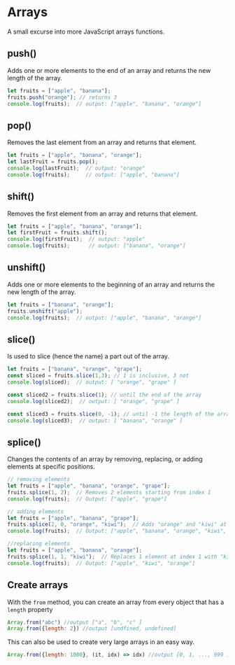 # Arrays
A small excurse into more JavaScript arrays functions. 

## push()
Adds one or more elements to the end of an array and returns the new length of the array.
  
```javascript
let fruits = ["apple", "banana"];
fruits.push("orange"); // returns 3
console.log(fruits);  // output: ["apple", "banana", "orange"]
```

## pop()
Removes the last element from an array and returns that element.
  
```javascript
let fruits = ["apple", "banana", "orange"];
let lastFruit = fruits.pop();
console.log(lastFruit);  // output: "orange"
console.log(fruits);     // output: ["apple", "banana"]
```

## shift()
Removes the first element from an array and returns that element.
  
```javascript
let fruits = ["apple", "banana", "orange"];
let firstFruit = fruits.shift();
console.log(firstFruit);  // output: "apple"
console.log(fruits);      // output: ["banana", "orange"]
```

## unshift()
Adds one or more elements to the beginning of an array and returns the new length of the array.
  
```javascript
let fruits = ["banana", "orange"];
fruits.unshift("apple");
console.log(fruits);  // output: ["apple", "banana", "orange"]
```

## slice()
Is used to slice (hence the name) a part out of the array.

```javascript
let fruits = ["banana", "orange", "grape"];
const sliced = fruits.slice(1,3); // 1 is inclusive, 3 not
console.log(sliced);  // output: [ "orange", "grape" ]

const sliced2 = fruits.slice(1); // until the end of the array
console.log(sliced2);  // output: [ "orange", "grape" ]

const sliced3 = fruits.slice(0, -1); // until -1 the length of the array
console.log(sliced3);  // output: [ "banana", "orange" ]
```

## splice()
Changes the contents of an array by removing, replacing, or adding elements at specific positions.
```javascript
// removing elements
let fruits = ["apple", "banana", "orange", "grape"];
fruits.splice(1, 2);  // Removes 2 elements starting from index 1
console.log(fruits);  // Output: ["apple", "grape"]

// adding elements
let fruits = ["apple", "banana", "grape"];
fruits.splice(2, 0, "orange", "kiwi");  // Adds "orange" and "kiwi" at index 2
console.log(fruits);  // Output: ["apple", "banana", "orange", "kiwi", "grape"]

//replacing elements
let fruits = ["apple", "banana", "orange"];
fruits.splice(1, 1, "kiwi");  // Replaces 1 element at index 1 with "kiwi"
console.log(fruits);  // Output: ["apple", "kiwi", "orange"]

```

## Create arrays
With the `from` method, you can create an array from every object that has a `length` property
```javascript
Array.from("abc") //output ["a", "b", "c" ]
Array.from({length: 2}) //output [undfined, undefined]
```
This can also be used to create very large arrays in an easy way.
```javascript
Array.from({length: 1000}, (it, idx) => idx) //output [0, 1, ..., 999 ]
```
